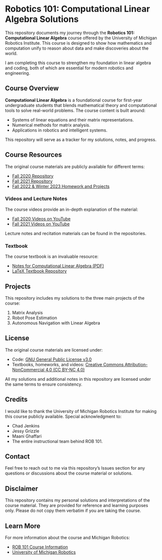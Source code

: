 # Robotics 101: Computational Linear Algebra Solutions

This repository documents my journey through the **Robotics 101: Computational Linear Algebra** course offered by the University of Michigan Robotics Institute. This course is designed to show how mathematics and computation unify to reason about data and make discoveries about the world.

I am completing this course to strengthen my foundation in linear algebra and coding, both of which are essential for modern robotics and engineering.

## Course Overview
**Computational Linear Algebra** is a foundational course for first-year undergraduate students that blends mathematical theory and computational tools to solve real-world problems. The course content is built around:
- Systems of linear equations and their matrix representations.
- Numerical methods for matrix analysis.
- Applications in robotics and intelligent systems.

This repository will serve as a tracker for my solutions, notes, and progress.

## Course Resources
The original course materials are publicly available for different terms:
- [Fall 2020 Repository](https://github.com/michiganrobotics/rob101/tree/main/Fall%202020)
- [Fall 2021 Repository](https://github.com/michiganrobotics/rob101/tree/main/Fall%202021)
- [Fall 2022 & Winter 2023 Homework and Projects](https://github.com/michiganrobotics/rob101/tree/main/Fall%202022%20%26%20Winter%202023)

### Videos and Lecture Notes
The course videos provide an in-depth explanation of the material:
- [Fall 2020 Videos on YouTube](https://www.youtube.com/playlist?list=PLdPQZLMHRjDK8ZbLIcq1Q2PQobIi68dpv)
- [Fall 2021 Videos on YouTube](https://www.youtube.com/playlist?list=PLdPQZLMHRjDJ5d_dE4FeOviv0gRe4UYsB)  

Lecture notes and recitation materials can be found in the repositories.

### Textbook
The course textbook is an invaluable resource:
- [Notes for Computational Linear Algebra (PDF)](https://github.com/michiganrobotics/rob101/blob/main/Fall%202021/Textbook/ROB_101_December_2021_Grizzle.pdf)
- [LaTeX Textbook Repository](https://github.com/michiganrobotics/ROB-101-Textbook-Computational-Linear-Algebra)

## Projects
This repository includes my solutions to the three main projects of the course:
1. Matrix Analysis
2. Robot Pose Estimation
3. Autonomous Navigation with Linear Algebra

## License
The original course materials are licensed under:
- Code: [GNU General Public License v3.0](https://github.com/michiganrobotics/rob101/blob/main/LICENSE)
- Textbooks, homeworks, and videos: [Creative Commons Attribution-NonCommercial 4.0 (CC BY-NC 4.0)](https://creativecommons.org/licenses/by-nc/4.0/)

All my solutions and additional notes in this repository are licensed under the same terms to ensure consistency.

## Credits
I would like to thank the University of Michigan Robotics Institute for making this course publicly available. Special acknowledgment to:
- Chad Jenkins
- Jessy Grizzle
- Maani Ghaffari
- The entire instructional team behind ROB 101.

## Contact
Feel free to reach out to me via this repository’s Issues section for any questions or discussions about the course material or solutions.

## Disclaimer
This repository contains my personal solutions and interpretations of the course material. They are provided for reference and learning purposes only. Please do not copy them verbatim if you are taking the course.

## Learn More
For more information about the course and Michigan Robotics:
- [ROB 101 Course Information](https://robotics.umich.edu/academic-program/course-offerings/rob101/)
- [University of Michigan Robotics](https://robotics.umich.edu)
